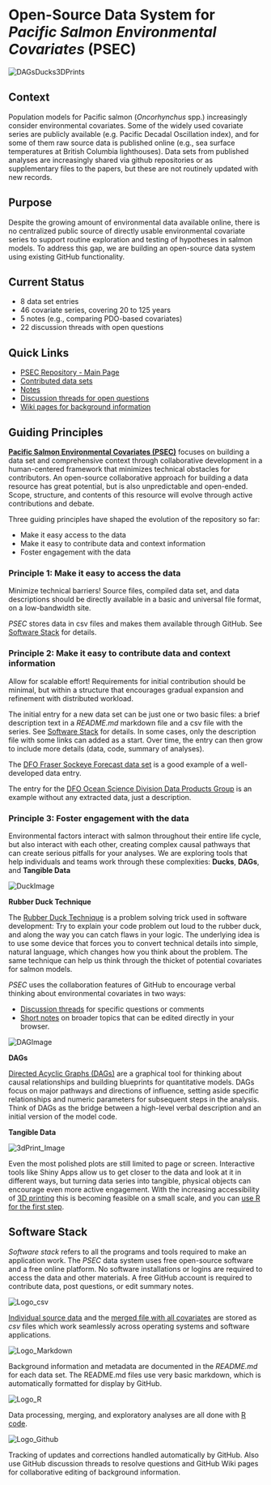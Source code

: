# Open-Source Data System for *Pacific Salmon Environmental Covariates* (PSEC)

![DAGsDucks3DPrints](/PacSalmonEnvCov/images/Dags&Ducks&3dPrints.PNG)

## Context

Population models for Pacific salmon (*Oncorhynchus* spp.) increasingly consider environmental covariates. Some of the widely used covariate series are publicly available (e.g. Pacific Decadal Oscillation index), and for some of them raw source data is published online (e.g., sea surface temperatures at British Columbia lighthouses). Data sets from published analyses are increasingly shared via github repositories or as supplementary files to the papers, but these are not routinely updated with new records.

## Purpose

Despite the growing amount of environmental data available online, there is no centralized public source of directly usable environmental covariate series to support routine exploration and testing of hypotheses in salmon models. To address this gap, we are building an open-source data system using existing GitHub functionality. 

## Current Status

* 8 data set entries
* 46 covariate series, covering 20 to 125 years
* 5 notes (e.g., comparing PDO-based covariates)
* 22 discussion threads with open questions

## Quick Links

* [PSEC Repository - Main Page](https://github.com/SOLV-Code/Open-Source-Env-Cov-PacSalmon)
* [Contributed data sets](https://github.com/SOLV-Code/Open-Source-Env-Cov-PacSalmon/tree/main/DATA)
* [Notes](https://github.com/SOLV-Code/Open-Source-Env-Cov-PacSalmon/tree/main/NOTES)
* [Discussion threads for open questions](https://github.com/SOLV-Code/Open-Source-Env-Cov-PacSalmon/issues)
* [Wiki pages for background information](https://github.com/SOLV-Code/Open-Source-Env-Cov-PacSalmon/wiki)

## Guiding Principles

[**Pacific Salmon Environmental Covariates (PSEC)**](https://github.com/SOLV-Code/Open-Source-Env-Cov-PacSalmon) focuses on building a data set and comprehensive context through collaborative development in a human-centered framework that minimizes technical obstacles for contributors. An open-source collaborative approach for building a data resource has great potential, but is also unpredictable and open-ended. Scope, structure, and contents of this resource will evolve through active contributions and debate.

Three guiding principles have shaped the evolution of the repository so far:

* Make it easy access to the data
* Make it easy to contribute data and context information
* Foster engagement with the data

### Principle 1: Make it easy to access the data

Minimize technical barriers! Source files, compiled data set, and data descriptions should be directly available in a basic and universal file format, on a low-bandwidth site. 

*PSEC* stores data in csv files and makes them available through GitHub. See [Software Stack](https://solv-code.github.io/PacSalmonEnvCov/#software-stack) for details.


### Principle 2: Make it easy to contribute data and context information

Allow for scalable effort! Requirements for initial contribution should be minimal, but within a structure that encourages gradual expansion and refinement with distributed workload. 

The initial entry for a new data set can be just one or two basic files: a brief description text in a *README.md* markdown file and a csv file with the series. See [Software Stack](https://solv-code.github.io/PacSalmonEnvCov/#software-stack) for details. In some cases, only the description file with some links can added as a start. Over time, the entry can then grow to include more details (data, code, summary of analyses).  

The [DFO Fraser Sockeye Forecast data set](https://github.com/SOLV-Code/Open-Source-Env-Cov-PacSalmon/tree/main/DATA/DFO_FraserSockeyeForecast) is a good example of a well-developed data entry. 

The entry for the [DFO Ocean Science Division Data Products Group](https://github.com/SOLV-Code/Open-Source-Env-Cov-PacSalmon/tree/main/DATA/DFO_OceanScienceDiv_DataProd) is an example without any extracted data, just a description. 


### Principle 3: Foster engagement with the data

Environmental factors interact with salmon throughout their entire life cycle, but also interact with each other, creating complex causal pathways that can create serious pitfalls for your analyses. We are exploring tools that help individuals and teams work through these complexities: **Ducks**, **DAGs**, and **Tangible Data**

![DuckImage](/PacSalmonEnvCov/images/Duck_Image.PNG)

**Rubber Duck Technique**

The [Rubber Duck Technique](https://github.com/SOLV-Code/Open-Source-Env-Cov-PacSalmon/wiki/Rubber-Duck-Technique) is a problem solving trick used in software development: Try to explain your code problem out loud to the rubber duck, and along the way you can catch flaws in your logic. The underlying idea is to use some device that forces you to convert technical details into simple, natural language, which changes how you think about the problem. The same technique can help us think through the thicket of potential covariates for salmon models.

*PSEC* uses the collaboration features of GitHub to encourage verbal thinking about environmental covariates in two ways:

* [Discussion threads](https://github.com/SOLV-Code/Open-Source-Env-Cov-PacSalmon/issues) for specific questions or comments
* [Short notes](https://github.com/SOLV-Code/Open-Source-Env-Cov-PacSalmon/tree/main/NOTES) on broader topics that can be edited directly in your browser.

![DAGImage](/PacSalmonEnvCov/images/DAG_Image.PNG)


**DAGs**

[Directed Acyclic Graphs (DAGs)](https://github.com/SOLV-Code/Open-Source-Env-Cov-PacSalmon/wiki/Causal-Inference) are a graphical tool for thinking about causal relationships and building blueprints for quantitative models. DAGs focus on major pathways and directions of influence, setting aside specific relationships and numeric parameters for subsequent steps in the analysis. Think of DAGs as the bridge between a high-level verbal description and an initial version of the model code. 

**Tangible Data**

![3dPrint_Image](/PacSalmonEnvCov/images/3dPrint_Image.PNG)

Even the most polished plots are still limited to page or screen. Interactive tools like Shiny Apps allow us to get closer to the data and look at it in different ways, but turning data series into tangible, physical objects can encourage even more active engagement. With the increasing accessibility of [3D printing](https://github.com/SOLV-Code/Open-Source-Env-Cov-PacSalmon/wiki/Tangible-Data:-3D-Prints) this is becoming feasible on a small scale, and you can [use R for the first step](https://github.com/SOLV-Code/Open-Source-Env-Cov-PacSalmon/blob/main/CODE/5_Create_3D_Prints.R).



## Software Stack

*Software stack* refers to all the programs and tools required to make an application work. The *PSEC* data system uses free open-source software and a free online platform. No software installations or logins are required to access the data and other materials. A free GitHub account is required to contribute data, post questions, or edit summary notes.

![Logo_csv](/PacSalmonEnvCov/images/Logo_csv.png)

[Individual source data](https://github.com/SOLV-Code/Open-Source-Env-Cov-PacSalmon/tree/main/DATA) and the [merged file with all covariates](https://github.com/SOLV-Code/Open-Source-Env-Cov-PacSalmon/tree/main/OUTPUT) are stored as *csv* files which work seamlessly across operating systems and software applications. 

![Logo_Markdown](/PacSalmonEnvCov/images/Logo_Markdown.png)

Background information and metadata are documented in the *README.md* for each data set. The README.md files use very basic markdown, which is automatically formatted for display by GitHub.

![Logo_R](/PacSalmonEnvCov/images/Logo_R.png)

Data processing, merging, and exploratory analyses are all done with [R code](https://github.com/SOLV-Code/Open-Source-Env-Cov-PacSalmon/tree/main/CODE).

![Logo_Github](/PacSalmonEnvCov/images/Logo_Github.png)

Tracking of updates and corrections handled automatically by GitHub. Also use GitHub discussion threads to resolve questions and GitHub Wiki pages for collaborative editing of background information.

